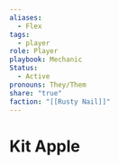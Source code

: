 ```yaml
---
aliases:
  - Flex
tags:
  - player
role: Player
playbook: Mechanic
Status:
  - Active
pronouns: They/Them
share: "true"
faction: "[[Rusty Nail]]"
---
```




# Kit Apple
